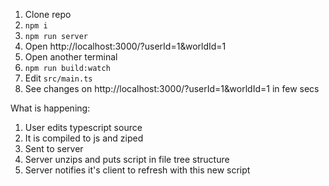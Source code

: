 1) Clone repo
2) `npm i`
3) `npm run server`
4) Open http://localhost:3000/?userId=1&worldId=1
5) Open another terminal
4) `npm run build:watch`
5) Edit `src/main.ts`
6) See changes on http://localhost:3000/?userId=1&worldId=1 in few secs

What is happening:

1) User edits typescript source
2) It is compiled to js and ziped
3) Sent to server
4) Server unzips and puts script in file tree structure
5) Server notifies it's client to refresh with this new script